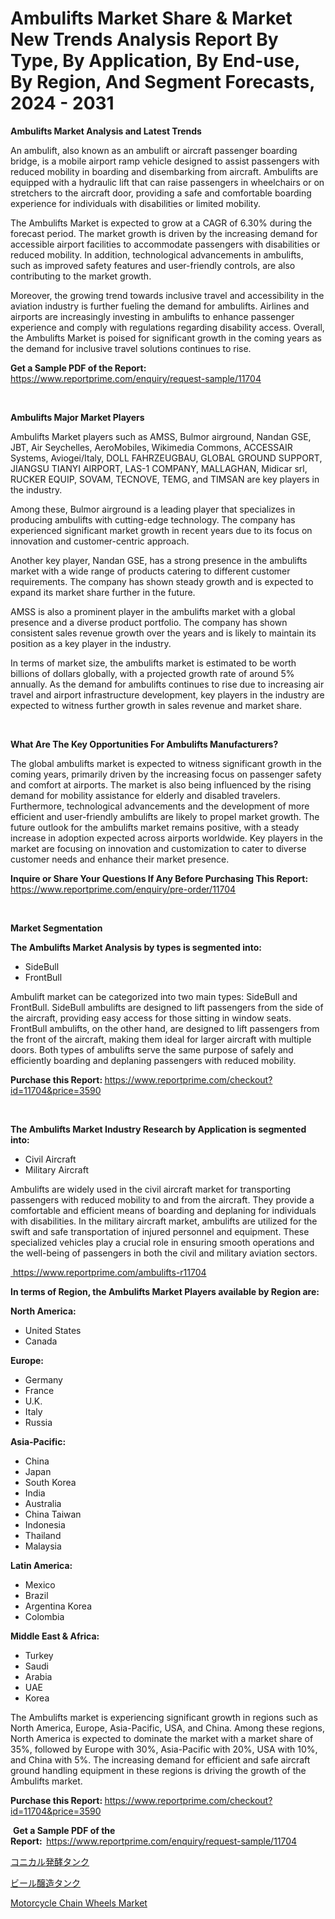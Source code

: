 <p><h1>Ambulifts Market Share & Market New Trends Analysis Report By Type, By Application, By End-use, By Region, And Segment Forecasts, 2024 - 2031</h1></p><p><strong>Ambulifts Market Analysis and Latest Trends</strong></p>
<p><p>An ambulift, also known as an ambulift or aircraft passenger boarding bridge, is a mobile airport ramp vehicle designed to assist passengers with reduced mobility in boarding and disembarking from aircraft. Ambulifts are equipped with a hydraulic lift that can raise passengers in wheelchairs or on stretchers to the aircraft door, providing a safe and comfortable boarding experience for individuals with disabilities or limited mobility.</p><p>The Ambulifts Market is expected to grow at a CAGR of 6.30% during the forecast period. The market growth is driven by the increasing demand for accessible airport facilities to accommodate passengers with disabilities or reduced mobility. In addition, technological advancements in ambulifts, such as improved safety features and user-friendly controls, are also contributing to the market growth.</p><p>Moreover, the growing trend towards inclusive travel and accessibility in the aviation industry is further fueling the demand for ambulifts. Airlines and airports are increasingly investing in ambulifts to enhance passenger experience and comply with regulations regarding disability access. Overall, the Ambulifts Market is poised for significant growth in the coming years as the demand for inclusive travel solutions continues to rise.</p></p>
<p><strong>Get a Sample PDF of the Report:&nbsp;</strong> <a href="https://www.reportprime.com/enquiry/request-sample/11704">https://www.reportprime.com/enquiry/request-sample/11704</a></p>
<p>&nbsp;</p>
<p><strong>Ambulifts Major Market Players</strong></p>
<p><p>Ambulifts Market players such as AMSS, Bulmor airground, Nandan GSE, JBT, Air Seychelles, AeroMobiles, Wikimedia Commons, ACCESSAIR Systems, Aviogei/Italy, DOLL FAHRZEUGBAU, GLOBAL GROUND SUPPORT, JIANGSU TIANYI AIRPORT, LAS-1 COMPANY, MALLAGHAN, Midicar srl, RUCKER EQUIP, SOVAM, TECNOVE, TEMG, and TIMSAN are key players in the industry.</p><p>Among these, Bulmor airground is a leading player that specializes in producing ambulifts with cutting-edge technology. The company has experienced significant market growth in recent years due to its focus on innovation and customer-centric approach.</p><p>Another key player, Nandan GSE, has a strong presence in the ambulifts market with a wide range of products catering to different customer requirements. The company has shown steady growth and is expected to expand its market share further in the future.</p><p>AMSS is also a prominent player in the ambulifts market with a global presence and a diverse product portfolio. The company has shown consistent sales revenue growth over the years and is likely to maintain its position as a key player in the industry.</p><p>In terms of market size, the ambulifts market is estimated to be worth billions of dollars globally, with a projected growth rate of around 5% annually. As the demand for ambulifts continues to rise due to increasing air travel and airport infrastructure development, key players in the industry are expected to witness further growth in sales revenue and market share.</p></p>
<p>&nbsp;</p>
<p><strong>What Are The Key Opportunities For Ambulifts Manufacturers?</strong></p>
<p><p>The global ambulifts market is expected to witness significant growth in the coming years, primarily driven by the increasing focus on passenger safety and comfort at airports. The market is also being influenced by the rising demand for mobility assistance for elderly and disabled travelers. Furthermore, technological advancements and the development of more efficient and user-friendly ambulifts are likely to propel market growth. The future outlook for the ambulifts market remains positive, with a steady increase in adoption expected across airports worldwide. Key players in the market are focusing on innovation and customization to cater to diverse customer needs and enhance their market presence.</p></p>
<p><strong>Inquire or Share Your Questions If Any Before Purchasing This Report:</strong> <a href="https://www.reportprime.com/enquiry/pre-order/11704">https://www.reportprime.com/enquiry/pre-order/11704</a></p>
<p>&nbsp;</p>
<p><strong>Market Segmentation</strong></p>
<p><strong>The Ambulifts Market Analysis by types is segmented into:</strong></p>
<p><ul><li>SideBull</li><li>FrontBull</li></ul></p>
<p><p>Ambulift market can be categorized into two main types: SideBull and FrontBull. SideBull ambulifts are designed to lift passengers from the side of the aircraft, providing easy access for those sitting in window seats. FrontBull ambulifts, on the other hand, are designed to lift passengers from the front of the aircraft, making them ideal for larger aircraft with multiple doors. Both types of ambulifts serve the same purpose of safely and efficiently boarding and deplaning passengers with reduced mobility.</p></p>
<p><strong>Purchase this Report:&nbsp;</strong><a href="https://www.reportprime.com/checkout?id=11704&price=3590">https://www.reportprime.com/checkout?id=11704&price=3590</a></p>
<p>&nbsp;</p>
<p><strong>The Ambulifts Market Industry Research by Application is segmented into:</strong></p>
<p><ul><li>Civil Aircraft</li><li>Military Aircraft</li></ul></p>
<p><p>Ambulifts are widely used in the civil aircraft market for transporting passengers with reduced mobility to and from the aircraft. They provide a comfortable and efficient means of boarding and deplaning for individuals with disabilities. In the military aircraft market, ambulifts are utilized for the swift and safe transportation of injured personnel and equipment. These specialized vehicles play a crucial role in ensuring smooth operations and the well-being of passengers in both the civil and military aviation sectors.</p></p>
<p><a href="https://www.reportprime.com/ambulifts-r11704">&nbsp;https://www.reportprime.com/ambulifts-r11704</a></p>
<p><strong>In terms of Region, the Ambulifts Market Players available by Region are:</strong></p>
<p>
    <p> <strong> North America: </strong>
        <ul>
            <li>United States</li>
            <li>Canada</li>
        </ul>
        </p> 
    <p> <strong> Europe: </strong>
        <ul>
            <li>Germany</li>
            <li>France</li>
            <li>U.K.</li>
            <li>Italy</li>
            <li>Russia</li>
        </ul>
        </p> 
    <p> <strong> Asia-Pacific: </strong>
        <ul>
            <li>China</li>
            <li>Japan</li>
            <li>South Korea</li>
            <li>India</li>
            <li>Australia</li>
            <li>China Taiwan</li>
            <li>Indonesia</li>
            <li>Thailand</li>
            <li>Malaysia</li>
        </ul>
        </p> 
    <p> <strong> Latin America: </strong>
        <ul>
            <li>Mexico</li>
            <li>Brazil</li>
            <li>Argentina Korea</li>
            <li>Colombia</li>
        </ul>
        </p> 
    <p> <strong> Middle East & Africa: </strong>
        <ul>
            <li>Turkey</li>
            <li>Saudi</li>
            <li>Arabia</li>
            <li>UAE</li>
            <li>Korea</li>
        </ul>
    </p>
    </p>
<p><p>The Ambulifts market is experiencing significant growth in regions such as North America, Europe, Asia-Pacific, USA, and China. Among these regions, North America is expected to dominate the market with a market share of 35%, followed by Europe with 30%, Asia-Pacific with 20%, USA with 10%, and China with 5%. The increasing demand for efficient and safe aircraft ground handling equipment in these regions is driving the growth of the Ambulifts market.</p></p>
<p><strong>Purchase this Report: </strong><a href="https://www.reportprime.com/checkout?id=11704&price=3590">https://www.reportprime.com/checkout?id=11704&price=3590</a></p>
<p>&nbsp;<strong>Get a Sample PDF of the Report:&nbsp;&nbsp;</strong><a href="https://www.reportprime.com/enquiry/request-sample/11704">https://www.reportprime.com/enquiry/request-sample/11704</a></p>
<p><strong></strong></p>
<p><p><a href="https://github.com/KaliMetz2023/Market-Research-Report-List-1/blob/main/224671969429.md">コニカル発酵タンク</a></p><p><a href="https://github.com/JoanaNitzsche/Market-Research-Report-List-1/blob/main/392853269428.md">ビール醸造タンク</a></p><p><a href="https://github.com/LibbySpencer2018/Market-Research-Report-List-1/blob/main/motorcycle-chain-wheels-market.md">Motorcycle Chain Wheels Market</a></p></p>